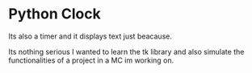 # Python Clock

Its also a timer and it displays text just beacause.

Its nothing serious I wanted to learn the tk library and also simulate the functionalities of a project in a MC im working on.
